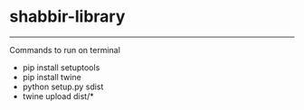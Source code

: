 # shabbir-library
---
Commands to run on terminal

* pip install setuptools
* pip install twine
* python setup.py sdist
* twine upload dist/*

